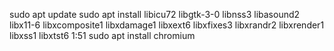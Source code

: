 sudo apt update
sudo apt install libicu72 libgtk-3-0 libnss3 libasound2 libx11-6 libxcomposite1 libxdamage1 libxext6 libxfixes3 libxrandr2 libxrender1 libxss1 libxtst6
1:51
sudo apt install chromium
